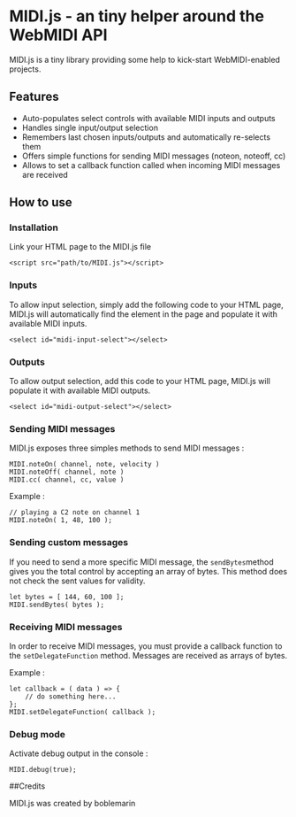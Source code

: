 # MIDI.js - an tiny helper around the WebMIDI API

MIDI.js is a tiny library providing some help to kick-start WebMIDI-enabled projects. 

## Features

- Auto-populates select controls with available MIDI inputs and outputs
- Handles single input/output selection
- Remembers last chosen inputs/outputs and automatically re-selects them
- Offers simple functions for sending MIDI messages (noteon, noteoff, cc)
- Allows to set a callback function called when incoming MIDI messages are received


## How to use


### Installation
Link your HTML page to the MIDI.js file

```
<script src="path/to/MIDI.js"></script>
```

### Inputs
To allow input selection, simply add the following code to your HTML page, MIDI.js will automatically find the element in the page and populate it with available MIDI inputs. 

```
<select id="midi-input-select"></select>
```


### Outputs
To allow output selection, add this code to your HTML page, MIDI.js will populate it with available MIDI outputs. 

```
<select id="midi-output-select"></select>
```

### Sending MIDI messages

MIDI.js exposes three simples methods to send MIDI messages :

```
MIDI.noteOn( channel, note, velocity )
MIDI.noteOff( channel, note )
MIDI.cc( channel, cc, value )
```
Example : 

``` 
// playing a C2 note on channel 1
MIDI.noteOn( 1, 48, 100 );
```

### Sending custom messages

If you need to send a more specific MIDI message, the ```sendBytes```method gives you the total control by accepting an array of bytes. This method does not check the sent values for validity.

```
let bytes = [ 144, 60, 100 ];
MIDI.sendBytes( bytes );
```

### Receiving MIDI messages

In order to receive MIDI messages, you must provide a callback function to the ```setDelegateFunction``` method. Messages are received as arrays of bytes.

Example :

```
let callback = ( data ) => {
	// do something here...
};
MIDI.setDelegateFunction( callback );
```

### Debug mode

Activate debug output in the console :

```
MIDI.debug(true);
```

##Credits

MIDI.js was created by boblemarin